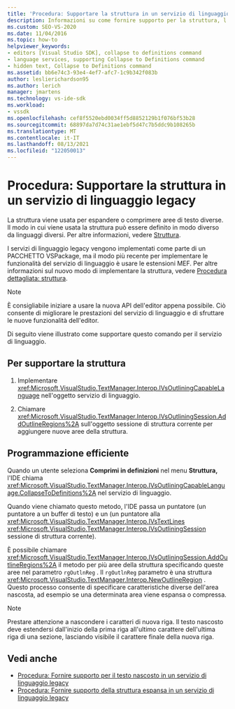```yaml
---
title: 'Procedura: Supportare la struttura in un servizio di linguaggio legacy | Microsoft Docs'
description: Informazioni su come fornire supporto per la struttura, l'espansione o la compressione di aree di testo diverse in un servizio di linguaggio legacy.
ms.custom: SEO-VS-2020
ms.date: 11/04/2016
ms.topic: how-to
helpviewer_keywords:
- editors [Visual Studio SDK], collapse to definitions command
- language services, supporting Collapse to Definitions command
- hidden text, Collapse to Definitions command
ms.assetid: bb6e74c3-93e4-4ef7-afc7-1c9b342f083b
author: leslierichardson95
ms.author: lerich
manager: jmartens
ms.technology: vs-ide-sdk
ms.workload:
- vssdk
ms.openlocfilehash: cef8f5520ebd0034ff5d8852129b1f076bf53b28
ms.sourcegitcommit: 68897da7d74c31ae1ebf5d47c7b5ddc9b108265b
ms.translationtype: MT
ms.contentlocale: it-IT
ms.lasthandoff: 08/13/2021
ms.locfileid: "122050013"
---
```

# <a name="how-to-support-outlining-in-a-legacy-language-service"></a>Procedura: Supportare la struttura in un servizio di linguaggio legacy
La struttura viene usata per espandere o comprimere aree di testo diverse. Il modo in cui viene usata la struttura può essere definito in modo diverso da linguaggi diversi. Per altre informazioni, vedere [Struttura](../../ide/outlining.md).

 I servizi di linguaggio legacy vengono implementati come parte di un PACCHETTO VSPackage, ma il modo più recente per implementare le funzionalità del servizio di linguaggio è usare le estensioni MEF. Per altre informazioni sul nuovo modo di implementare la struttura, vedere [Procedura dettagliata: struttura](../../extensibility/walkthrough-outlining.md).

> [!NOTE]
> È consigliabile iniziare a usare la nuova API dell'editor appena possibile. Ciò consente di migliorare le prestazioni del servizio di linguaggio e di sfruttare le nuove funzionalità dell'editor.

 Di seguito viene illustrato come supportare questo comando per il servizio di linguaggio.

## <a name="to-support-outlining"></a>Per supportare la struttura

1. Implementare <xref:Microsoft.VisualStudio.TextManager.Interop.IVsOutliningCapableLanguage> nell'oggetto servizio di linguaggio.

2. Chiamare <xref:Microsoft.VisualStudio.TextManager.Interop.IVsOutliningSession.AddOutlineRegions%2A> sull'oggetto sessione di struttura corrente per aggiungere nuove aree della struttura.

## <a name="robust-programming"></a>Programmazione efficiente
 Quando un utente seleziona **Comprimi in definizioni** nel menu **Struttura,** l'IDE chiama <xref:Microsoft.VisualStudio.TextManager.Interop.IVsOutliningCapableLanguage.CollapseToDefinitions%2A> nel servizio di linguaggio.

 Quando viene chiamato questo metodo, l'IDE passa un puntatore (un puntatore a un buffer di testo) e un (un puntatore alla <xref:Microsoft.VisualStudio.TextManager.Interop.IVsTextLines> <xref:Microsoft.VisualStudio.TextManager.Interop.IVsOutliningSession> sessione di struttura corrente).

 È possibile chiamare <xref:Microsoft.VisualStudio.TextManager.Interop.IVsOutliningSession.AddOutlineRegions%2A> il metodo per più aree della struttura specificando queste aree nel parametro `rgOutlnReg` . Il `rgOutlnReg` parametro è una struttura <xref:Microsoft.VisualStudio.TextManager.Interop.NewOutlineRegion> . Questo processo consente di specificare caratteristiche diverse dell'area nascosta, ad esempio se una determinata area viene espansa o compressa.

> [!NOTE]
> Prestare attenzione a nascondere i caratteri di nuova riga. Il testo nascosto deve estendersi dall'inizio della prima riga all'ultimo carattere dell'ultima riga di una sezione, lasciando visibile il carattere finale della nuova riga.

## <a name="see-also"></a>Vedi anche
- [Procedura: Fornire supporto per il testo nascosto in un servizio di linguaggio legacy](../../extensibility/internals/how-to-provide-hidden-text-support-in-a-legacy-language-service.md)
- [Procedura: Fornire supporto della struttura espansa in un servizio di linguaggio legacy](../../extensibility/internals/how-to-provide-expanded-outlining-support-in-a-legacy-language-service.md)
